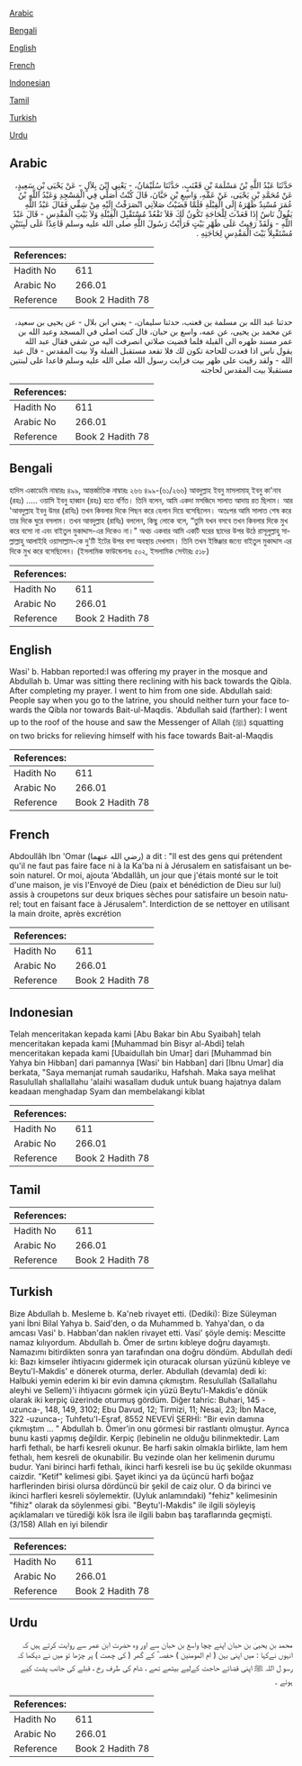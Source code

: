 [Arabic](#arabic)

[Bengali](#bengali)

[English](#english)

[French](#french)

[Indonesian](#indonesian)

[Tamil](#tamil)

[Turkish](#turkish)

[Urdu](#urdu)

## Arabic


<div dir="rtl" lang="ar" style={{fontSize:'larger',backgroundColor:'#f8f9fa',padding:20}}>
حَدَّثَنَا عَبْدُ اللَّهِ بْنُ مَسْلَمَةَ بْنِ قَعْنَبٍ، حَدَّثَنَا سُلَيْمَانُ، - يَعْنِي ابْنَ بِلاَلٍ - عَنْ يَحْيَى بْنِ سَعِيدٍ، عَنْ مُحَمَّدِ بْنِ يَحْيَى، عَنْ عَمِّهِ، وَاسِعِ بْنِ حَبَّانَ، قَالَ كُنْتُ أُصَلِّي فِي الْمَسْجِدِ وَعَبْدُ اللَّهِ بْنُ عُمَرَ مُسْنِدٌ ظَهْرَهُ إِلَى الْقِبْلَةِ فَلَمَّا قَضَيْتُ صَلاَتِي انْصَرَفْتُ إِلَيْهِ مِنْ شِقِّي فَقَالَ عَبْدُ اللَّهِ يَقُولُ نَاسٌ إِذَا قَعَدْتَ لِلْحَاجَةِ تَكُونُ لَكَ فَلاَ تَقْعُدْ مُسْتَقْبِلَ الْقِبْلَةِ وَلاَ بَيْتِ الْمَقْدِسِ - قَالَ عَبْدُ اللَّهِ - وَلَقَدْ رَقِيتُ عَلَى ظَهْرِ بَيْتٍ فَرَأَيْتُ رَسُولَ اللَّهِ صلى الله عليه وسلم قَاعِدًا عَلَى لَبِنَتَيْنِ مُسْتَقْبِلاً بَيْتَ الْمَقْدِسِ لِحَاجَتِهِ ‏.‏
</div>
<div style={{backgroundColor:'#f8f9fa',padding:20, marginBottom: 10}}><table> <thead> <tr> <th>References:</th> <th></th> </tr> </thead> <tbody><tr><td>Hadith No</td><td>611</td></tr><tr><td>Arabic No</td><td>266.01</td></tr><tr><td>Reference</td><td>Book 2 Hadith 78</td></tr></tbody></table></div>


<div dir="rtl" lang="ar" style={{fontSize:'larger',backgroundColor:'#f8f9fa',padding:20}}>
حدثنا عبد الله بن مسلمة بن قعنب، حدثنا سليمان، - يعني ابن بلال - عن يحيى بن سعيد، عن محمد بن يحيى، عن عمه، واسع بن حبان، قال كنت اصلي في المسجد وعبد الله بن عمر مسند ظهره الى القبلة فلما قضيت صلاتي انصرفت اليه من شقي فقال عبد الله يقول ناس اذا قعدت للحاجة تكون لك فلا تقعد مستقبل القبلة ولا بيت المقدس - قال عبد الله - ولقد رقيت على ظهر بيت فرايت رسول الله صلى الله عليه وسلم قاعدا على لبنتين مستقبلا بيت المقدس لحاجته
</div>
<div style={{backgroundColor:'#f8f9fa',padding:20, marginBottom: 10}}><table> <thead> <tr> <th>References:</th> <th></th> </tr> </thead> <tbody><tr><td>Hadith No</td><td>611</td></tr><tr><td>Arabic No</td><td>266.01</td></tr><tr><td>Reference</td><td>Book 2 Hadith 78</td></tr></tbody></table></div>

## Bengali


<div dir="ltr" lang="bn" style={{fontSize:'larger',backgroundColor:'#f8f9fa',padding:20}}>
হাদিস একাডেমি নাম্বারঃ ৪৯৯, আন্তর্জাতিক নাম্বারঃ ২৬৬ ৪৯৯-(৬১/২৬৬) আবদুল্লাহ ইবনু মাসলামাহ্ ইবনু কা'নাব (রহঃ) ..... ওয়াসি ইবনু হাব্বান (রহঃ) হতে বর্ণিত। তিনি বলেন, আমি একদা মসজিদে সালাত আদায় রত ছিলাম। আর 'আবদুল্লাহ ইবনু উমর (রাযিঃ) তখন কিবলার দিকে পিছন করে হেলান দিয়ে বসেছিলেন। অতঃপর আমি সালাত শেষ করে তার দিকে ঘুরে বসলাম। তখন আবদুল্লাহ (রাযিঃ) বললেন, কিছু লোকে বলে, “তুমি যখন বসবে তখন কিবলার দিকে মুখ করে বসো না এবং বাইতুল মুকাদ্দাস-এর দিকেও না।" অথচ একবার আমি একটি ঘরের ছাদের উপর উঠে রাসূলুল্লাহু সাল্লাল্লাহু আলাইহি ওয়াসাল্লাম-কে দু'টি ইটের উপর বসা অবস্থায় দেখলাম। তিনি তখন ইস্তিঞ্জার জন্যে বাইতুল মুকাদ্দাস এর দিকে মুখ করে বসেছিলেন। (ইসলামিক ফাউন্ডেশনঃ ৫০২, ইসলামিক সেন্টারঃ ৫১৮)
</div>
<div style={{backgroundColor:'#f8f9fa',padding:20, marginBottom: 10}}><table> <thead> <tr> <th>References:</th> <th></th> </tr> </thead> <tbody><tr><td>Hadith No</td><td>611</td></tr><tr><td>Arabic No</td><td>266.01</td></tr><tr><td>Reference</td><td>Book 2 Hadith 78</td></tr></tbody></table></div>

## English


<div dir="ltr" lang="en" style={{fontSize:'larger',backgroundColor:'#f8f9fa',padding:20}}>
Wasi' b. Habban reported:I was offering my prayer in the mosque and Abdullah b. Umar was sitting there reclining with his back towards the Qibla. After completing my prayer. I went to him from one side. Abdullah said: People say when you go to the latrine, you should neither turn your face towards the Qibla nor towards Bait-ul-Maqdis. 'Abdullah said (farther): I went up to the roof of the house and saw the Messenger of Allah (ﷺ) squatting on two bricks for relieving himself with his face towards Bait-al-Maqdis
</div>
<div style={{backgroundColor:'#f8f9fa',padding:20, marginBottom: 10}}><table> <thead> <tr> <th>References:</th> <th></th> </tr> </thead> <tbody><tr><td>Hadith No</td><td>611</td></tr><tr><td>Arabic No</td><td>266.01</td></tr><tr><td>Reference</td><td>Book 2 Hadith 78</td></tr></tbody></table></div>

## French


<div dir="ltr" lang="fr" style={{fontSize:'larger',backgroundColor:'#f8f9fa',padding:20}}>
Abdoullâh Ibn 'Omar (رضي الله عنهما) a dit : "Il est des gens qui prétendent qu'il ne faut pas faire face ni à la Ka'ba ni à Jérusalem en satisfaisant un besoin naturel. Or moi, ajouta 'Abdallâh, un jour que j'étais monté sur le toit d'une maison, je vis l'Envoyé de Dieu (paix et bénédiction de Dieu sur lui) assis à croupetons sur deux briques sèches pour satisfaire un besoin naturel; tout en faisant face à Jérusalem". Interdiction de se nettoyer en utilisant la main droite, après excrétion
</div>
<div style={{backgroundColor:'#f8f9fa',padding:20, marginBottom: 10}}><table> <thead> <tr> <th>References:</th> <th></th> </tr> </thead> <tbody><tr><td>Hadith No</td><td>611</td></tr><tr><td>Arabic No</td><td>266.01</td></tr><tr><td>Reference</td><td>Book 2 Hadith 78</td></tr></tbody></table></div>

## Indonesian


<div dir="ltr" lang="id" style={{fontSize:'larger',backgroundColor:'#f8f9fa',padding:20}}>
Telah menceritakan kepada kami [Abu Bakar bin Abu Syaibah] telah menceritakan kepada kami [Muhammad bin Bisyr al-Abdi] telah menceritakan kepada kami [Ubaidullah bin Umar] dari [Muhammad bin Yahya bin Hibban] dari pamannya [Wasi' bin Habban] dari [Ibnu Umar] dia berkata, "Saya memanjat rumah saudariku, Hafshah. Maka saya melihat Rasulullah shallallahu 'alaihi wasallam duduk untuk buang hajatnya dalam keadaan menghadap Syam dan membelakangi kiblat
</div>
<div style={{backgroundColor:'#f8f9fa',padding:20, marginBottom: 10}}><table> <thead> <tr> <th>References:</th> <th></th> </tr> </thead> <tbody><tr><td>Hadith No</td><td>611</td></tr><tr><td>Arabic No</td><td>266.01</td></tr><tr><td>Reference</td><td>Book 2 Hadith 78</td></tr></tbody></table></div>

## Tamil


<div dir="ltr" lang="ta" style={{fontSize:'larger',backgroundColor:'#f8f9fa',padding:20}}>

</div>
<div style={{backgroundColor:'#f8f9fa',padding:20, marginBottom: 10}}><table> <thead> <tr> <th>References:</th> <th></th> </tr> </thead> <tbody><tr><td>Hadith No</td><td>611</td></tr><tr><td>Arabic No</td><td>266.01</td></tr><tr><td>Reference</td><td>Book 2 Hadith 78</td></tr></tbody></table></div>

## Turkish


<div dir="ltr" lang="tr" style={{fontSize:'larger',backgroundColor:'#f8f9fa',padding:20}}>
Bize Abdullah b. Mesleme b. Ka'neb rivayet etti. (Dediki): Bize Süleyman yani İbni Bilal Yahya b. Said'den, o da Muhammed b. Yahya'dan, o da amcası Vasi' b. Habban'dan naklen rivayet etti. Vasi' şöyle demiş: Mescitte namaz kılıyordum. Abdullah b. Ömer de sırtını kıbleye doğru dayamıştı. Namazımı bitirdikten sonra yan tarafından ona doğru döndüm. Abdullah dedi ki: Bazı kimseler ihtiyacını gidermek için oturacak olursan yüzünü kıbleye ve Beytu'l-Makdis' e dönerek oturma, derler. Abdullah (devamla) dedi ki: Halbuki yemin ederim ki bir evin damına çıkmıştım. Resulullah (Sallallahu aleyhi ve Sellem)'i ihtiyacını görmek için yüzü Beytu'l-Makdis'e dönük olarak iki kerpiç üzerinde oturmuş gördüm. Diğer tahric: Buhari, 145 -uzunca-, 148, 149, 3102; Ebu Davud, 12; Tirmizi, 11; Nesai, 23; İbn Mace, 322 -uzunca-; Tuhfetu'l-Eşraf, 8552 NEVEVİ ŞERHİ: "Bir evin damına çıkmıştım ... " Abdullah b. Ömer'in onu görmesi bir rastlantı olmuştur. Ayrıca bunu kasti yapmış değildir. Kerpiç (lebinelin ne olduğu bilinmektedir. Lam harfi fethalı, be harfi kesreli okunur. Be harfi sakin olmakla birlikte, lam hem fethalı, hem kesreli de okunabilir. Bu vezinde olan her kelimenin durumu budur. Yani birinci harfi fethalı, ikinci harfi kesreli ise bu üç şekilde okunması caizdir. "Ketif" kelimesi gibi. Şayet ikinci ya da üçüncü harfi boğaz harflerinden birisi olursa dördüncü bir şekil de caiz olur. O da birinci ve ikinci harfleri kesreli söylemektir. (Uyluk anlamındaki) "fehiz" kelimesinin "fihiz" olarak da söylenmesi gibi. "Beytu'l-Makdis" ile ilgili söyleyiş açıklamaları ve türediği kök İsra ile ilgili babın baş taraflarında geçmişti. (3/158) Allah en iyi bilendir
</div>
<div style={{backgroundColor:'#f8f9fa',padding:20, marginBottom: 10}}><table> <thead> <tr> <th>References:</th> <th></th> </tr> </thead> <tbody><tr><td>Hadith No</td><td>611</td></tr><tr><td>Arabic No</td><td>266.01</td></tr><tr><td>Reference</td><td>Book 2 Hadith 78</td></tr></tbody></table></div>

## Urdu


<div dir="rtl" lang="ur" style={{fontSize:'larger',backgroundColor:'#f8f9fa',padding:20}}>
محمد بن یحییٰ بن حبان اپنے چچا واسع بن حبان سے اور وہ حضرت ابن عمر سے روایت کرتے ہیں کہ انہوں نےکہا : میں اپنی بہن ( ام المومنین ) حفصہ ؓ کے گھر ( کی چھت ) پر چڑھا تو میں نے دیکھا کہ رسو ل اللہ ﷺ اپنی قضائے حاجت کےلیے بیٹھے تھے ، شام کی طرف رخ ، قبلے کی جانب پشت کیے ہوئے ۔
</div>
<div style={{backgroundColor:'#f8f9fa',padding:20, marginBottom: 10}}><table> <thead> <tr> <th>References:</th> <th></th> </tr> </thead> <tbody><tr><td>Hadith No</td><td>611</td></tr><tr><td>Arabic No</td><td>266.01</td></tr><tr><td>Reference</td><td>Book 2 Hadith 78</td></tr></tbody></table></div>